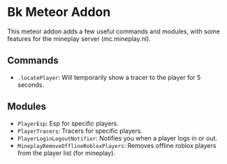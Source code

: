 # Bk Meteor Addon

This meteor addon adds a few useful commands and modules, with some features for the mineplay server (mc.mineplay.nl).

## Commands

- `.locatePlayer`: Will temporarily show a tracer to the player for 5 seconds.

## Modules

 - `PlayerEsp`: Esp for specific players.
 - `PlayerTracers`: Tracers for specific players.
 - `PlayerLoginLogoutNotifier`: Notifies you when a player logs in or out.
 - `MineplayRemoveOfflineRobloxPlayers`: Removes offline roblox players from the player list (for mineplay).
